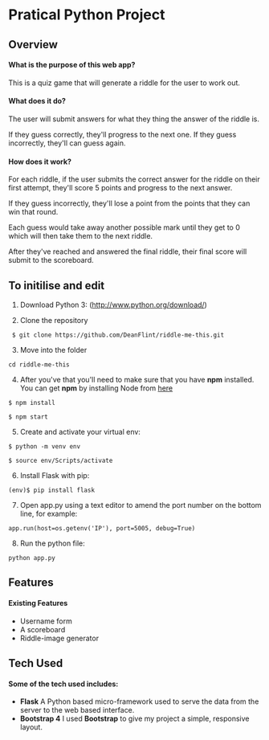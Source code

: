 # Pratical Python Project

## Overview

#### What is the purpose of this web app?

This is a quiz game that will generate a riddle for the user to work out.


#### What does it do?

The user will submit answers for what they thing the answer of the riddle is.

If they guess correctly, they'll progress to the next one. If they guess incorrectly, they'll can guess again.

#### How does it work?

For each riddle, if the user submits the correct answer for the riddle on their first attempt, they'll score 5 points and progress to the next answer.

If they guess incorrectly, they'll lose a point from the points that they can win that round.

Each guess would take away another possible mark until they get to 0 which will then take them to the next riddle.

After they've reached and answered the final riddle, their final score will submit to the scoreboard.

## To initilise and edit

1. Download Python 3: (http://www.python.org/download/)

2. Clone the repository 

``` $ git clone https://github.com/DeanFlint/riddle-me-this.git```

3. Move into the folder

``` cd riddle-me-this ```

4. After you've that you'll need to make sure that you have **npm** installed. You can get **npm** by installing Node from [here](https://nodejs.org/en/)

``` $ npm install ```

``` $ npm start ```

5. Create and activate your virtual env:

``` $ python -m venv env ```

``` $ source env/Scripts/activate ```

6. Install Flask with pip:

``` (env)$ pip install flask ```

7. Open app.py using a text editor to amend the port number on the bottom line, for example:

``` app.run(host=os.getenv('IP'), port=5005, debug=True) ```

8. Run the python file:

``` python app.py ```

## Features
#### Existing Features
- Username form
- A scoreboard
- Riddle-image generator

## Tech Used
#### Some of the tech used includes:
- **Flask** A Python based micro-framework used to serve the data from the server to the web based interface.
- **Bootstrap 4** I used **Bootstrap** to give my project a simple, responsive layout.
